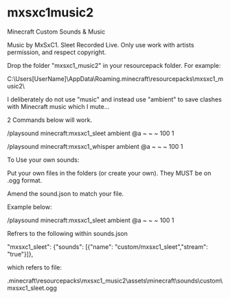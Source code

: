# mxsxc1music2
Minecraft Custom Sounds &amp; Music

Music by MxSxC1. Sleet Recorded Live. Only use work with artists permission, and respect copyright.

Drop the folder "mxsxc1_music2" in your resourcepack folder. For example:

C:\Users\[UserName]\AppData\Roaming\.minecraft\resourcepacks\mxsxc1_music2\

I deliberately do not use "music" and instead use "ambient" to save clashes with Minecraft music which I mute...

2 Commands below will work.

/playsound minecraft:mxsxc1_sleet ambient @a ~ ~ ~ 100 1

/playsound minecraft:mxsxc1_whisper ambient @a ~ ~ ~ 100 1

To Use your own sounds:

Put your own files in the folders (or create your own). They MUST be on .ogg format.

Amend the sound.json to match your file.

Example below:

/playsound minecraft:mxsxc1_sleet ambient @a ~ ~ ~ 100 1

Refrers to the following within sounds.json

"mxsxc1_sleet": {"sounds": [{"name": "custom/mxsxc1_sleet","stream": "true"}]},

which refers to file:

\.minecraft\resourcepacks\mxsxc1_music2\assets\minecraft\sounds\custom\mxsxc1_sleet.ogg



